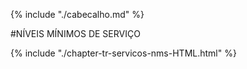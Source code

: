 {% include "./cabecalho.md" %}

#NÍVEIS MÍNIMOS DE SERVIÇO  

{% include "./chapter-tr-servicos-nms-HTML.html" %}


